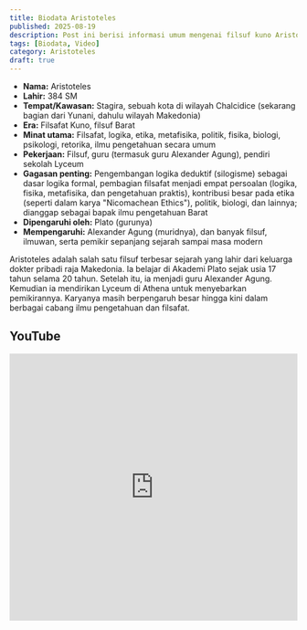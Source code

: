 ```yaml
---
title: Biodata Aristoteles
published: 2025-08-19
description: Post ini berisi informasi umum mengenai filsuf kuno Aristoteles.
tags: [Biodata, Video]
category: Aristoteles
draft: true
---
```


- **Nama:** Aristoteles
- **Lahir:** 384 SM
- **Tempat/Kawasan:** Stagira, sebuah kota di wilayah Chalcidice (sekarang bagian dari Yunani, dahulu wilayah Makedonia)
- **Era:** Filsafat Kuno, filsuf Barat
- **Minat utama:** Filsafat, logika, etika, metafisika, politik, fisika, biologi, psikologi, retorika, ilmu pengetahuan secara umum
- **Pekerjaan:** Filsuf, guru (termasuk guru Alexander Agung), pendiri sekolah Lyceum
- **Gagasan penting:** Pengembangan logika deduktif (silogisme) sebagai dasar logika formal, pembagian filsafat menjadi empat persoalan (logika, fisika, metafisika, dan pengetahuan praktis), kontribusi besar pada etika (seperti dalam karya "Nicomachean Ethics"), politik, biologi, dan lainnya; dianggap sebagai bapak ilmu pengetahuan Barat
- **Dipengaruhi oleh:** Plato (gurunya)
- **Mempengaruhi:** Alexander Agung (muridnya), dan banyak filsuf, ilmuwan, serta pemikir sepanjang sejarah sampai masa modern

Aristoteles adalah salah satu filsuf terbesar sejarah yang lahir dari keluarga dokter pribadi raja Makedonia. Ia belajar di Akademi Plato sejak usia 17 tahun selama 20 tahun. Setelah itu, ia menjadi guru Alexander Agung. Kemudian ia mendirikan Lyceum di Athena untuk menyebarkan pemikirannya. Karyanya masih berpengaruh besar hingga kini dalam berbagai cabang ilmu pengetahuan dan filsafat.

## YouTube

<iframe width="100%" height="468" src="https://www.youtube.com/embed/csIW4W_DYX4?si=fc0UoCNzU1T9Urid" title="YouTube video player" frameborder="0" allow="accelerometer; autoplay; clipboard-write; encrypted-media; gyroscope; picture-in-picture; web-share" referrerpolicy="strict-origin-when-cross-origin" allowfullscreen></iframe>
